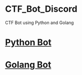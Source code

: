# CTF_Bot_Discord

CTF Bot using Python and Golang

# [Python Bot](https://github.com/44aayush/CTF_Bot_Discord/blob/main/PythonCTFBOT)

# [Golang Bot](https://github.com/44aayush/CTF_Bot_Discord/blob/main/GolangCTFBOT)
